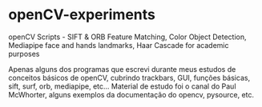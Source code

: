 # openCV-experiments
openCV Scripts - SIFT &amp; ORB Feature Matching, Color Object Detection, Mediapipe face and hands landmarks, Haar Cascade  for academic purposes

Apenas alguns dos programas que escrevi durante meus estudos de conceitos básicos de openCV, cubrindo trackbars, GUI, funções básicas, sift, surf, orb, mediapipe, etc...
Material de estudo foi o canal do Paul McWhorter, alguns exemplos da documentação do opencv, pysource, etc.
